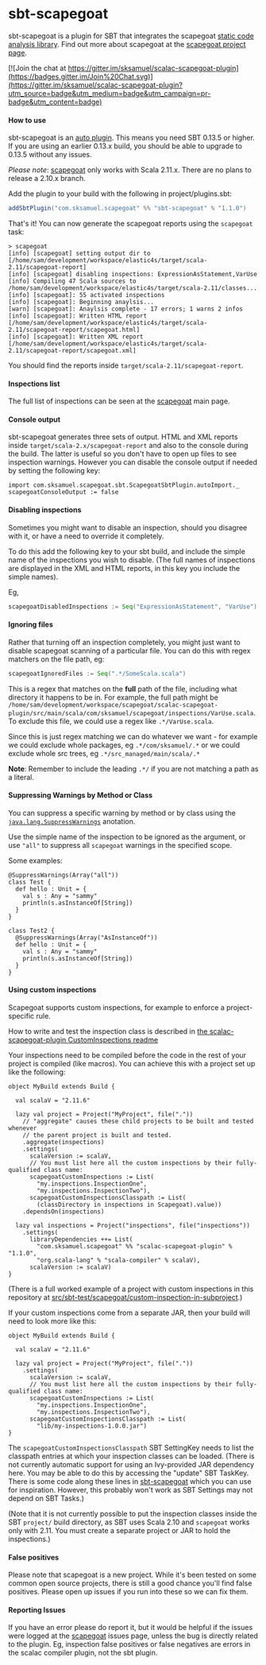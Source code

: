 sbt-scapegoat
=============

sbt-scapegoat is a plugin for SBT that integrates the scapegoat [static code analysis library](http://en.wikipedia.org/wiki/Static_program_analysis). Find out more about scapegoat at the [scapegoat project page](https://github.com/sksamuel/scapegoat).

[![Join the chat at https://gitter.im/sksamuel/scalac-scapegoat-plugin](https://badges.gitter.im/Join%20Chat.svg)](https://gitter.im/sksamuel/scalac-scapegoat-plugin?utm_source=badge&utm_medium=badge&utm_campaign=pr-badge&utm_content=badge)

#### How to use

sbt-scapegoat is an [auto plugin](https://typesafe.com/blog/preview-of-upcoming-sbt-10-features-read-about-the-new-plugins). This means you need SBT 0.13.5 or higher. If you are using an earlier 0.13.x build, you should be able to upgrade to 0.13.5 without any issues.

*Please note*: [scapegoat](https://github.com/sksamuel/scapegoat) only works with Scala 2.11.x. There are no plans to release a 2.10.x branch.

Add the plugin to your build with the following in project/plugins.sbt:

```scala
addSbtPlugin("com.sksamuel.scapegoat" %% "sbt-scapegoat" % "1.1.0")
```

That's it! You can now generate the scapegoat reports using the `scapegoat`
task:

```
> scapegoat
[info] [scapegoat] setting output dir to [/home/sam/development/workspace/elastic4s/target/scala-2.11/scapegoat-report]
[info] [scapegoat] disabling inspections: ExpressionAsStatement,VarUse
[info] Compiling 47 Scala sources to /home/sam/development/workspace/elastic4s/target/scala-2.11/classes...
[info] [scapegoat]: 55 activated inspections
[info] [scapegoat]: Beginning anaylsis...
[warn] [scapegoat]: Anaylsis complete - 17 errors; 1 warns 2 infos
[info] [scapegoat]: Written HTML report [/home/sam/development/workspace/elastic4s/target/scala-2.11/scapegoat-report/scapegoat.html]
[info] [scapegoat]: Written XML report [/home/sam/development/workspace/elastic4s/target/scala-2.11/scapegoat-report/scapegoat.xml]
```

You should find the reports inside `target/scala-2.11/scapegoat-report`.

#### Inspections list

The full list of inspections can be seen at the [scapegoat](https://github.com/sksamuel/scapegoat) main page.

#### Console output

sbt-scapegoat generates three sets of output. HTML and XML reports inside `target/scala-2.x/scapegoat-report` and also to the console during the build. The latter is useful so you don't have to open up files to see inspection warnings. However you can disable the console output if needed by setting the following key:

`import com.sksamuel.scapegoat.sbt.ScapegoatSbtPlugin.autoImport._`
`scapegoatConsoleOutput := false`

#### Disabling inspections

Sometimes you might want to disable an inspection, should you disagree with it, or have a need to override it completely.

To do this add the following key to your sbt build, and include the simple name of the inspections you wish to disable. (The full names of inspections are displayed in the XML and HTML reports, in this key you include the simple names).

Eg,

```scala
scapegoatDisabledInspections := Seq("ExpressionAsStatement", "VarUse")
```

#### Ignoring files

Rather that turning off an inspection completely, you might just want to disable scapegoat scanning of a particular file. You can do this with regex matchers on the file path, eg:

```scala
scapegoatIgnoredFiles := Seq(".*/SomeScala.scala")
```

This is a regex that matches on the **full** path of the file, including what directory it happens to be in. For example, the full path might be `/home/sam/development/workspace/scapegoat/scalac-scapegoat-plugin/src/main/scala/com/sksamuel/scapegoat/inspections/VarUse.scala`. To exclude this file, we could use a regex like `.*/VarUse.scala`.

Since this is just regex matching we can do whatever we want - for example we could exclude whole packages, eg `.*/com/sksamuel/.*` or we could exclude whole src trees, eg `.*/src_managed/main/scala/.*`

**Note**: Remember to include the leading `.*/` if you are not matching a path as a literal.

#### Suppressing Warnings by Method or Class

You can suppress a specific warning by method or by class using the [`java.lang.SuppressWarnings`](http://docs.oracle.com/javase/7/docs/api/java/lang/SuppressWarnings.html) anotation.

Use the simple name of the inspection to be ignored as the argument, or use `"all"` to suppress all `scapegoat` warnings in the specified scope.

Some examples:
```
@SuppressWarnings(Array("all"))
class Test {
  def hello : Unit = {
    val s : Any = "sammy"
    println(s.asInstanceOf[String])
  }
} 

class Test2 {
  @SuppressWarnings(Array("AsInstanceOf"))
  def hello : Unit = {
    val s : Any = "sammy"
    println(s.asInstanceOf[String])
  }
} 
```

#### Using custom inspections

Scapegoat supports custom inspections, for example to enforce a
project-specific rule.

How to write and test the inspection class is described in [the scalac-scapegoat-plugin CustomInspections readme](https://github.com/sksamuel/scalac-scapegoat-plugin/blob/master/CustomInspections.md)

Your inspections need to be compiled before the code in the rest of your project is compiled (like macros). You can achieve this with a project set up like the following:

    object MyBuild extends Build {
    
      val scalaV = "2.11.6"
    
      lazy val project = Project("MyProject", file("."))
        // "aggregate" causes these child projects to be built and tested whenever
        // the parent project is built and tested.
        .aggregate(inspections)
        .settings(
          scalaVersion := scalaV,    
          // You must list here all the custom inspections by their fully-qualified class name:
          scapegoatCustomInspections := List(
            "my.inspections.InspectionOne",
            "my.inspections.InspectionTwo"),
          scapegoatCustomInspectionsClasspath := List(
            (classDirectory in inspections in Scapegoat).value))
        .dependsOn(inspections)
    
      lazy val inspections = Project("inspections", file("inspections"))
        .settings(
          libraryDependencies ++= List(
            "com.sksamuel.scapegoat" %% "scalac-scapegoat-plugin" % "1.1.0",
            "org.scala-lang" % "scala-compiler" % scalaV),
          scalaVersion := scalaV)
    }

(There is a full worked example of a project with custom inspections in this repository
at [src/sbt-test/scapegoat/custom-inspection-in-subproject](src/sbt-test/scapegoat/custom-inspection-in-subproject).)

If your custom inspections come from a separate JAR, then your build will need to look more like this:

    object MyBuild extends Build {
    
      val scalaV = "2.11.6"
    
      lazy val project = Project("MyProject", file("."))
        .settings(
          scalaVersion := scalaV,    
          // You must list here all the custom inspections by their fully-qualified class name:
          scapegoatCustomInspections := List(
            "my.inspections.InspectionOne",
            "my.inspections.InspectionTwo"),
          scapegoatCustomInspectionsClasspath := List(
            "lib/my-inspections-1.0.0.jar")
    }

The `scapegoatCustomInspectionsClasspath` SBT SettingKey needs to list the classpath entries at which your inspection classes can be loaded. (There is not currently automatic support for using an Ivy-provided JAR dependency here. You may be able to do this by accessing the "update" SBT TaskKey. There is some code along these lines in [sbt-scapegoat](https://github.com/sksamuel/sbt-scapegoat/blob/ae4231d1341eeece323e111c757d57d904e66f7b/src/main/scala/com/sksamuel/scapegoat/sbt/ScapegoatSbtPlugin.scala#L41) which you can use for inspiration. However, this probably won't work as SBT Settings may not depend on SBT Tasks.)

(Note that it is not currently possible to put the inspection classes inside the SBT `project/` build
directory, as SBT uses Scala 2.10 and `scapegoat` works only with 2.11. You must create a separate project or JAR to hold the inspections.)

#### False positives

Please note that scapegoat is a new project. While it's been tested on some common open source projects, there is still a good chance you'll find false positives. Please open up issues if you run into these so we can fix them.

#### Reporting Issues

If you have an error please do report it, but it would be helpful if the issues were logged at the [scapegoat](https://github.com/sksamuel/scapegoat) issues page, unless the bug is directly related to the plugin. Eg, inspection false positives or false negatives are errors in the scalac compiler plugin, not the sbt plugin.
